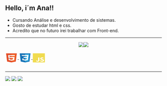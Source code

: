## Hello, i´m Ana!!


- Cursando Análise e desenvolvimento de sistemas.
- Gosto de estudar html e css.
- Acredito que no futuro irei trabalhar com Front-end.

<hr>
<div align="center"><a href="https://github.com/AnaPds"><img height="180em" src="https://github-readme-stats.vercel.app/api?username=AnaPds&show_icons=true&theme=dracula&include_all_commits=true&count_private=true"/><img height="180em" src="https://github-readme-stats.vercel.app/api/top-langs/?username=AnaPds&layout=compact&langs_count=7&theme=dracula"/></div><div style="display: inline_block"><br>
  <img align="center" alt="Ana-HTML" height="30" width="40" src="https://raw.githubusercontent.com/devicons/devicon/master/icons/html5/html5-original.svg">
  <img align="center" alt="Ana-CSS" height="30" width="40" src="https://raw.githubusercontent.com/devicons/devicon/master/icons/css3/css3-original.svg">
   <img align="center" alt="Ana-Js" height="30" width="40" src="https://raw.githubusercontent.com/devicons/devicon/master/icons/javascript/javascript-plain.svg">
   </div>
   
   ##
   
   <hr>
   <a href="https://www.instagram.com/anapds__/" target="_blank"><img src="https://img.shields.io/badge/-Instagram-%23E4405F?style=for-the-badge&logo=instagram&logoColor=white" target="_blank"></a>
   <a href = "mailto:paulati1102@gmail.com"><img src="https://img.shields.io/badge/-Gmail-%23333?style=for-the-badge&logo=gmail&logoColor=white" target="_blank"></a>
<a href="https://linkedin.com/in/ana-paula-923012237" target="_blank"><img src="https://img.shields.io/badge/-LinkedIn-%230077B5?style=for-the-badge&logo=linkedin&logoColor=white" target="_blank"></a>
